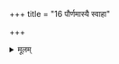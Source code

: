 +++
title = "16 पौर्णमास्यै स्वाहा"

+++


<details><summary>मूलम्</summary>

पौ॒र्ण॒मा॒स्यै स्वाहा॒ कामा॑य॒ स्वाहाऽऽग॑त्यै॒ स्वाहा᳚ ॥41॥
</details>